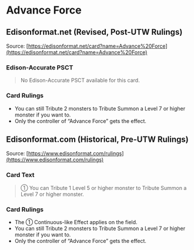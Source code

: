 # Advance Force

## Edisonformat.net (Revised, Post-UTW Rulings)

Source: [https://edisonformat.net/card?name=Advance%20Force](https://edisonformat.net/card?name=Advance%20Force)

### Edison-Accurate PSCT

> No Edison-Accurate PSCT available for this card.

### Card Rulings

*   You can still Tribute 2 monsters to Tribute Summon a Level 7 or higher monster if you want to.
*   Only the controller of “Advance Force” gets the effect.


## Edisonformat.com (Historical, Pre-UTW Rulings)

Source: [https://www.edisonformat.com/rulings](https://www.edisonformat.com/rulings)

### Card Text

> ① You can Tribute 1 Level 5 or higher monster to Tribute Summon a Level 7 or higher monster.

### Card Rulings

*   The ① Continuous-like Effect applies on the field.
*   You can still Tribute 2 monsters to Tribute Summon a Level 7 or higher monster if you want to.
*   Only the controller of “Advance Force” gets the effect.


